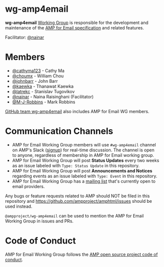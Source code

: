 # wg-amp4email
**wg-amp4email** [Working Group](https://github.com/ampproject/meta/blob/master/GOVERNANCE.md#working-groups) is responsible for the development and maintenance of the [AMP for Email specification](https://github.com/ampproject/amphtml/tree/master/spec/email) and related features.

Facilitator: [@nainar](https://github.com/nainar)

# Members
- [@cathyma123](https://github.com/cathyma123) - Cathy Ma
- [@choumx](https://github.com/choumx) - William Chou
- [@johnbarr](https://github.com/johnbarr) - John Barr
- [@kaewka](https://github.com/kaewka) - Thanawat Kaewka
- [@latrekc](https://github.com/latrekc) - Stanislav Tugovikov
- [@nainar](https://github.com/nainar) - Naina Raisinghani (Facilitator)
- [@M-J-Robbins](https://github.com/M-J-Robbins) - Mark Robbins

[GitHub team wg-amp4email](https://github.com/orgs/ampproject/teams/wg-amp4email) also includes AMP for Email WG members.

# Communication Channels
- AMP for Email Working Group members will use `#wg-amp4email` channel on AMP's Slack ([signup](https://docs.google.com/forms/d/e/1FAIpQLSd83J2IZA6cdR6jPwABGsJE8YL4pkypAbKMGgUZZriU7Qu6Tg/viewform?fbzx=4406980310789882877)) for real-time discussion. The channel is open to anyone, regardless of membership in AMP for Email working group.
- AMP for Email Working Group will post **Status Updates** every two weeks as an issue labeled with `Type: Status Update` in this repository.
- AMP for Email Working Group will post **Announcements and Notices** regarding events as an issue labeled with `Type: Event` in this repository.
- AMP for Email Working Group has a [mailing list](https://groups.google.com/forum/#!forum/ampforemail) that's currently open to email providers.

Any bugs or feature requests related to AMP should NOT be filed in this repository and https://github.com/ampproject/amphtml/issues should be used instead.

`@ampproject/wg-amp4email` can be used to mention the AMP for Email Working Group in issues and PRs.

# Code of Conduct
AMP for Email Working Group follows the [AMP open source project code of conduct](https://github.com/ampproject/meta/blob/master/CODE_OF_CONDUCT.md).
